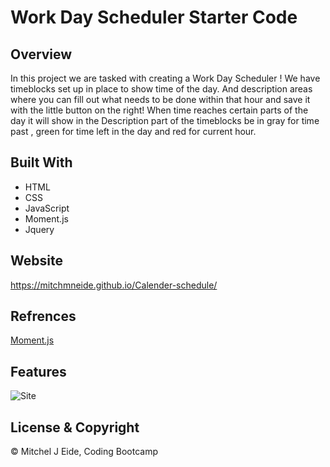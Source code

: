 # Work Day Scheduler Starter Code

## Overview 
In this project we are tasked with creating a Work Day Scheduler ! We have timeblocks set up in place to show time of the day. And description areas where you can fill out what needs to be done within that hour and save it with the little button on the right!
When time reaches certain parts of the day it will show in the Description part of the timeblocks be in gray for time past , green for time left in the day and red for current hour.

## Built With 
* HTML
* CSS 
* JavaScript
* Moment.js
* Jquery

## Website 
https://mitchmneide.github.io/Calender-schedule/

## Refrences 
[Moment.js](https://momentjs.com/)

## Features
![Site](./assets/feature.gif)
## License & Copyright 
© Mitchel J Eide, Coding Bootcamp